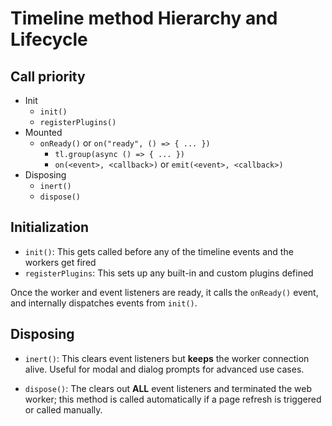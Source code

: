 # Timeline method Hierarchy and Lifecycle

## Call priority

- Init
  - `init()`
  - `registerPlugins()`
- Mounted
  - `onReady()` or `on("ready", () => { ... })`
    - `tl.group(async () => { ... })`
    - `on(<event>, <callback>)` or `emit(<event>, <callback>)`
- Disposing
  - `inert()`
  - `dispose()`

## Initialization

- `init()`: This gets called before any of the timeline events and the workers get fired
- `registerPlugins`: This sets up any built-in and custom plugins defined

Once the worker and event listeners are ready, it calls the `onReady()` event, and internally dispatches events from `init()`.

## Disposing

- `inert()`: This clears event listeners but **keeps** the worker connection alive. Useful for modal and dialog prompts for advanced use cases.

- `dispose()`: The clears out **ALL** event listeners and terminated the web worker; this method is called automatically if a page refresh is triggered or called manually.